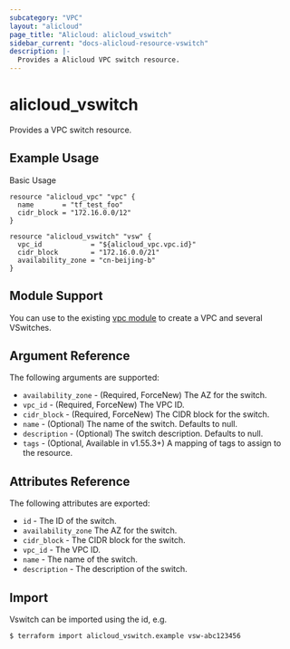 ```yaml
---
subcategory: "VPC"
layout: "alicloud"
page_title: "Alicloud: alicloud_vswitch"
sidebar_current: "docs-alicloud-resource-vswitch"
description: |-
  Provides a Alicloud VPC switch resource.
---
```


# alicloud\_vswitch

Provides a VPC switch resource.

## Example Usage

Basic Usage

```
resource "alicloud_vpc" "vpc" {
  name       = "tf_test_foo"
  cidr_block = "172.16.0.0/12"
}

resource "alicloud_vswitch" "vsw" {
  vpc_id            = "${alicloud_vpc.vpc.id}"
  cidr_block        = "172.16.0.0/21"
  availability_zone = "cn-beijing-b"
}
```

## Module Support

You can use to the existing [vpc module](https://registry.terraform.io/modules/alibaba/vpc/alicloud) 
to create a VPC and several VSwitches.

## Argument Reference

The following arguments are supported:

* `availability_zone` - (Required, ForceNew) The AZ for the switch.
* `vpc_id` - (Required, ForceNew) The VPC ID.
* `cidr_block` - (Required, ForceNew) The CIDR block for the switch.
* `name` - (Optional) The name of the switch. Defaults to null.
* `description` - (Optional) The switch description. Defaults to null.
* `tags` - (Optional, Available in v1.55.3+) A mapping of tags to assign to the resource.

## Attributes Reference

The following attributes are exported:

* `id` - The ID of the switch.
* `availability_zone` The AZ for the switch.
* `cidr_block` - The CIDR block for the switch.
* `vpc_id` - The VPC ID.
* `name` - The name of the switch.
* `description` - The description of the switch.

## Import

Vswitch can be imported using the id, e.g.

```
$ terraform import alicloud_vswitch.example vsw-abc123456
```
